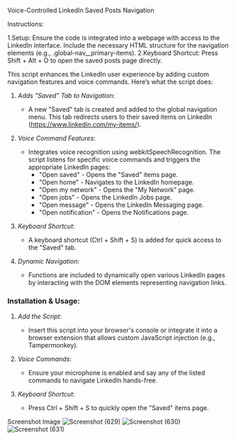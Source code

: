 Voice-Controlled LinkedIn Saved Posts Navigation

Instructions:

1.Setup: Ensure the code is integrated into a webpage with access to the LinkedIn interface. Include the necessary HTML structure for the navigation elements (e.g., .global-nav__primary-items). 2.Keyboard Shortcut: Press Shift + Alt + O to open the saved posts page directly.

This script enhances the LinkedIn user experience by adding custom navigation features and voice commands. Here’s what the script does:

1. *Adds "Saved" Tab to Navigation*: 
   - A new "Saved" tab is created and added to the global navigation menu. This tab redirects users to their saved items on LinkedIn (https://www.linkedin.com/my-items/).

2. *Voice Command Features*:
   - Integrates voice recognition using webkitSpeechRecognition. The script listens for specific voice commands and triggers the appropriate LinkedIn pages:
     - "Open saved" - Opens the "Saved" items page.
     - "Open home" - Navigates to the LinkedIn homepage.
     - "Open my network" - Opens the "My Network" page.
     - "Open jobs" - Opens the LinkedIn Jobs page.
     - "Open message" - Opens the LinkedIn Messaging page.
     - "Open notification" - Opens the Notifications page.

3. *Keyboard Shortcut*:
   - A keyboard shortcut (Ctrl + Shift + S) is added for quick access to the "Saved" tab.

4. *Dynamic Navigation*:
   - Functions are included to dynamically open various LinkedIn pages by interacting with the DOM elements representing navigation links.

### Installation & Usage:

1. *Add the Script*: 
   - Insert this script into your browser's console or integrate it into a browser extension that allows custom JavaScript injection (e.g., Tampermonkey).

2. *Voice Commands*:
   - Ensure your microphone is enabled and say any of the listed commands to navigate LinkedIn hands-free.

3. *Keyboard Shortcut*:
   - Press Ctrl + Shift + S to quickly open the "Saved" items page.
  

Screenshot Image
![Screenshot (629)](https://github.com/user-attachments/assets/18841ed7-bf03-4410-85a4-0a8512ff50b1)
![Screenshot (630)](https://github.com/user-attachments/assets/9b1b59d2-438c-46b8-8f7f-b66660a6cfa9)
![Screenshot (631)](https://github.com/user-attachments/assets/b18ae7cd-7ffd-4c44-bc38-964a9a4d54f3)





